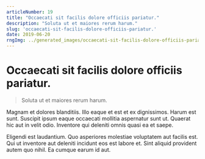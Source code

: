 ```yaml
---
articleNumber: 19
title: "Occaecati sit facilis dolore officiis pariatur."
description: "Soluta ut et maiores rerum harum."
slug: 'occaecati-sit-facilis-dolore-officiis-pariatur.'
date: 2019-06-20
rngImg: ../generated_images/occaecati-sit-facilis-dolore-officiis-pariatur..jpg
---
```


# Occaecati sit facilis dolore officiis pariatur.

> Soluta ut et maiores rerum harum.

Magnam et dolores blanditiis. Illo eaque et est et ex dignissimos. Harum est sunt. Suscipit ipsum eaque occaecati mollitia aspernatur sunt ut. Quaerat hic aut in velit odio. Inventore qui deleniti omnis quasi ea et saepe.
 Eligendi est laudantium. Quo asperiores molestiae voluptatem aut facilis est. Qui ut inventore aut deleniti incidunt eos est labore et. Sint aliquid provident autem quo nihil. Ea cumque earum id aut.
